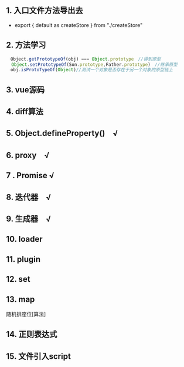 



 ## 1. 入口文件方法导出去

- export { default as createStore } from "./createStore"

  

## 2. 方法学习

```js
　Object.getPrototypeOf(obj) === Object.prototype　//得到原型
  Object.setPrototypeOf(Son.prototype,Father.prototype)　//继承原型
　obj.isProtoTypeOf(Object)//测试一个对象是否存在于另一个对象的原型链上
```



## 3.  vue源码 



## 4. diff算法



## 5. Object.defineProperty()　√



## 6. proxy　√



## 7 . Promise √



## 8. 迭代器　√



## 9. 生成器　√



## 10. loader




## 11. plugin



## 12. set



## 13. map

随机排座位[算法]



## 14. 正则表达式



## 15. 文件引入script





